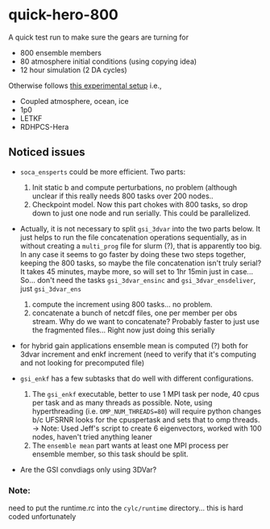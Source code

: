 # quick-hero-800

A quick test run to make sure the gears are turning for

- 800 ensemble members
- 80 atmosphere initial conditions (using copying idea)
- 12 hour simulation (2 DA cycles)


Otherwise follows [this experimental
setup](https://github.com/NOAA-PSL/UFS-RNR/blob/develop/cylc/experiments/RDHPCS-Hera.LETKF_HYBGAIN.1p0.coupled.yaml)
i.e.,
- Coupled atmosphere, ocean, ice
- 1p0
- LETKF
- RDHPCS-Hera

## Noticed issues

- `soca_ensperts` could be more efficient. Two parts:
    1. Init static b and compute perturbations, no problem (although unclear if
       this really needs 800 tasks over 200 nodes..
    2. Checkpoint model. Now this part chokes with 800 tasks, so drop down to
       just one node and run serially. This could be parallelized.

- Actually, it is not necessary to split `gsi_3dvar` into the two parts below.
  It just helps to run the file concatenation operations sequentially, as in
  without creating a `multi_prog` file for slurm (?), that is apparently too
  big.
  In any case it seems to go faster by doing these two steps together, keeping
  the 800 tasks, so maybe the file concatenation isn't truly serial? It takes
  45 minutes, maybe more, so will set to 1hr 15min just in case...
  So... don't need the tasks `gsi_3dvar_ensinc` and `gsi_3dvar_ensdeliver`, just
  `gsi_3dvar_ens`
    1. compute the increment using 800 tasks... no problem.
    2. concatenate a bunch of netcdf files, one per member per obs stream.
       Why do we want to concatenate? Probably faster to just use the fragmented
       files... Right now just doing this serially

- for hybrid gain applications ensemble mean is computed (?)
  both for 3dvar increment and enkf increment (need to verify that it's
  computing and not looking for precomputed file)

- `gsi_enkf` has a few subtasks that do well with different configurations.
    1. The `gsi_enkf` executable, better to use 1 MPI task per node, 40 cpus
       per task and as many threads as possible. Note, using hyperthreading
       (i.e. `OMP_NUM_THREADS=80`) will require python changes b/c UFSRNR looks
       for the cpuspertask and sets that to omp threads.
       -> Note: Used Jeff's script to create 6 eigenvectors, worked with 100
          nodes, haven't tried anything leaner
    2. The `ensemble mean` part wants at least one MPI process per ensemble
       member, so this task should be split.

- Are the GSI convdiags only using 3DVar?

### Note:
need to put the runtime.rc into the `cylc/runtime` directory... this is hard
coded unfortunately
